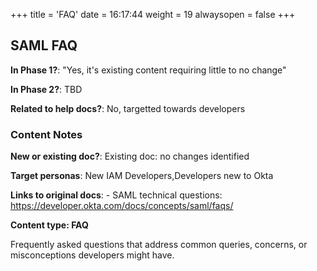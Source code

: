 +++
title = 'FAQ'
date = 16:17:44
weight = 19
alwaysopen = false
+++

## SAML FAQ

**In Phase 1?**: "Yes, it's existing content requiring little to no change"

**In Phase 2?**: TBD

**Related to help docs?**: No, targetted towards developers



### Content Notes

**New or existing doc?**: Existing doc: no changes identified

**Target personas**: New IAM Developers,Developers new to Okta

**Links to original docs**: - SAML technical questions: https://developer.okta.com/docs/concepts/saml/faqs/

**Content type: FAQ**

Frequently asked questions that address common queries, concerns, or misconceptions developers might have.


